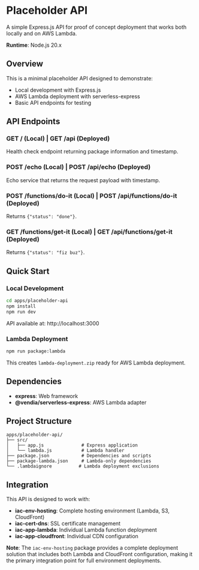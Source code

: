 # Placeholder API

A simple Express.js API for proof of concept deployment that works both locally and on AWS Lambda.

**Runtime**: Node.js 20.x

## Overview

This is a minimal placeholder API designed to demonstrate:
- Local development with Express.js
- AWS Lambda deployment with serverless-express
- Basic API endpoints for testing

## API Endpoints

### GET / (Local) | GET /api (Deployed)
Health check endpoint returning package information and timestamp.

### POST /echo (Local) | POST /api/echo (Deployed)  
Echo service that returns the request payload with timestamp.

### POST /functions/do-it (Local) | POST /api/functions/do-it (Deployed)
Returns `{"status": "done"}`.

### GET /functions/get-it (Local) | GET /api/functions/get-it (Deployed)
Returns `{"status": "fiz buz"}`.

## Quick Start

### Local Development
```bash
cd apps/placeholder-api
npm install
npm run dev
```

API available at: http://localhost:3000

### Lambda Deployment
```bash
npm run package:lambda
```

This creates `lambda-deployment.zip` ready for AWS Lambda deployment.

## Dependencies

- **express**: Web framework
- **@vendia/serverless-express**: AWS Lambda adapter

## Project Structure

```
apps/placeholder-api/
├── src/
│   ├── app.js              # Express application
│   └── lambda.js           # Lambda handler
├── package.json            # Dependencies and scripts
├── package-lambda.json     # Lambda-only dependencies
└── .lambdaignore          # Lambda deployment exclusions
```

## Integration

This API is designed to work with:
- **iac-env-hosting**: Complete hosting environment (Lambda, S3, CloudFront)
- **iac-cert-dns**: SSL certificate management  
- **iac-app-lambda**: Individual Lambda function deployment
- **iac-app-cloudfront**: Individual CDN configuration

**Note**: The `iac-env-hosting` package provides a complete deployment solution that includes both Lambda and CloudFront configuration, making it the primary integration point for full environment deployments.